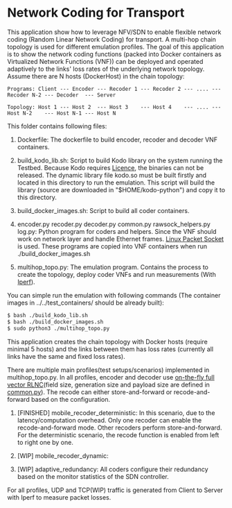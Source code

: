 # Network Coding for Transport #

This application show how to leverage NFV/SDN to enable flexible network coding (Random Linear Network Coding) for
transport. A multi-hop chain topology is used for different emulation profiles. The goal of this application is to show
the network coding functions (packed into Docker containers as Virtualized Network Functions (VNF)) can be deployed and
operated adaptively to the links' loss rates of the underlying network topology. Assume there are N hosts (DockerHost)
in the chain topology:

```text
Programs: Client --- Encoder --- Recoder 1 --- Recoder 2 --- .... --- Recoder N-2 --- Decoder  --- Server

Topology: Host 1 --- Host 2  --- Host 3    --- Host 4    --- .... --- Host N-2    --- Host N-1 --- Host N
```

This folder contains following files:

1. Dockerfile: The dockerfile to build encoder, recoder and decoder VNF containers.

2. build_kodo_lib.sh: Script to build Kodo library on the system running the Testbed. Because Kodo requires
[Licence](http://steinwurf.com/license.html), the binaries can not be released. The dynamic library file kodo.so must
be built firstly and located in this directory to run the emulation. This script will build the library (source are
downloaded in "$HOME/kodo-python") and copy it to this directory.

3. build_docker_images.sh: Script to build all coder containers.

4. encoder.py recoder.py decoder.py common.py rawsock_helpers.py log.py: Python program for coders and helpers. Since
the VNF should work on network layer and handle Ethernet frames. [Linux Packet
Socket](http://man7.org/linux/man-pages/man7/packet.7.html) is used. These programs are copied into VNF containers
when run ./build_docker_images.sh

5. multihop_topo.py: The emulation program. Contains the process to create the topology, deploy coder VNFs and run
measurements (With [Iperf](https://iperf.fr/)).

You can simple run the emulation with following commands (The container images in ../../test_containers/ should be
already built):

```bash
$ bash ./build_kodo_lib.sh
$ bash ./build_docker_images.sh
$ sudo python3 ./multihop_topo.py
```

This application creates the chain topology with Docker hosts (require minimal 5 hosts) and the links between them has
loss rates (currently all links have the same and fixed loss rates).

There are multiple main profiles(test setups/scenarios) implemented in multihop_topo.py. In all profiles, encoder and
decoder use [on-the-fly full vector
RLNC](https://github.com/steinwurf/kodo-python/blob/master/examples/encode_on_the_fly.py)(field size, generation size
and payload size are defined in [common.py](./common.py)). The recode can either store-and-forward or recode-and-forward
based on the configuration.

1. [FINISHED] mobile\_recoder\_deterministic: In this scenario, due to the latency/computation overhead. Only one recoder
can enable the recode-and-forward mode. Other recoders perform store-and-forward. For the deterministic scenario, the
recode function is enabled from left to right one by one.

2. [WIP] mobile\_recoder\_dynamic:

3. [WIP] adaptive\_redundancy: All coders configure their redundancy based on the monitor statistics of the SDN
controller.

For all profiles, UDP and TCP(WIP) traffic is generated from Client to Server with Iperf to measure packet losses.

